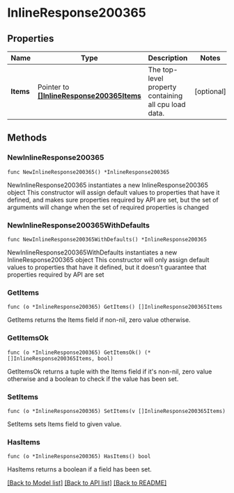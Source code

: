 # InlineResponse200365

## Properties

Name | Type | Description | Notes
------------ | ------------- | ------------- | -------------
**Items** | Pointer to [**[]InlineResponse200365Items**](InlineResponse200365Items.md) | The top-level property containing all cpu load data. | [optional] 

## Methods

### NewInlineResponse200365

`func NewInlineResponse200365() *InlineResponse200365`

NewInlineResponse200365 instantiates a new InlineResponse200365 object
This constructor will assign default values to properties that have it defined,
and makes sure properties required by API are set, but the set of arguments
will change when the set of required properties is changed

### NewInlineResponse200365WithDefaults

`func NewInlineResponse200365WithDefaults() *InlineResponse200365`

NewInlineResponse200365WithDefaults instantiates a new InlineResponse200365 object
This constructor will only assign default values to properties that have it defined,
but it doesn't guarantee that properties required by API are set

### GetItems

`func (o *InlineResponse200365) GetItems() []InlineResponse200365Items`

GetItems returns the Items field if non-nil, zero value otherwise.

### GetItemsOk

`func (o *InlineResponse200365) GetItemsOk() (*[]InlineResponse200365Items, bool)`

GetItemsOk returns a tuple with the Items field if it's non-nil, zero value otherwise
and a boolean to check if the value has been set.

### SetItems

`func (o *InlineResponse200365) SetItems(v []InlineResponse200365Items)`

SetItems sets Items field to given value.

### HasItems

`func (o *InlineResponse200365) HasItems() bool`

HasItems returns a boolean if a field has been set.


[[Back to Model list]](../README.md#documentation-for-models) [[Back to API list]](../README.md#documentation-for-api-endpoints) [[Back to README]](../README.md)


